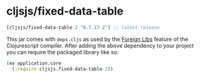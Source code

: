 # cljsjs/fixed-data-table

[](dependency)
```clojure
[cljsjs/fixed-data-table-2 "0.7.17-2"] ;; latest release
```
[](/dependency)

This jar comes with `deps.cljs` as used by the [Foreign Libs][flibs] feature
of the Clojurescript compiler. After adding the above dependency to your project
you can require the packaged library like so:

```clojure
(ns application.core
  (:require cljsjs.fixed-data-table-2))
```

[flibs]: https://github.com/clojure/clojurescript/wiki/Packaging-Foreign-Dependencies
